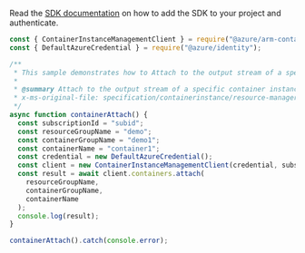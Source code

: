 Read the [SDK documentation](https://github.com/Azure/azure-sdk-for-js/blob/%40azure%2Farm-containerinstance_8.1.0/sdk/containerinstance/arm-containerinstance/README.md) on how to add the SDK to your project and authenticate.

```javascript
const { ContainerInstanceManagementClient } = require("@azure/arm-containerinstance");
const { DefaultAzureCredential } = require("@azure/identity");

/**
 * This sample demonstrates how to Attach to the output stream of a specific container instance in a specified resource group and container group.
 *
 * @summary Attach to the output stream of a specific container instance in a specified resource group and container group.
 * x-ms-original-file: specification/containerinstance/resource-manager/Microsoft.ContainerInstance/stable/2021-10-01/examples/ContainerAttach.json
 */
async function containerAttach() {
  const subscriptionId = "subid";
  const resourceGroupName = "demo";
  const containerGroupName = "demo1";
  const containerName = "container1";
  const credential = new DefaultAzureCredential();
  const client = new ContainerInstanceManagementClient(credential, subscriptionId);
  const result = await client.containers.attach(
    resourceGroupName,
    containerGroupName,
    containerName
  );
  console.log(result);
}

containerAttach().catch(console.error);
```
